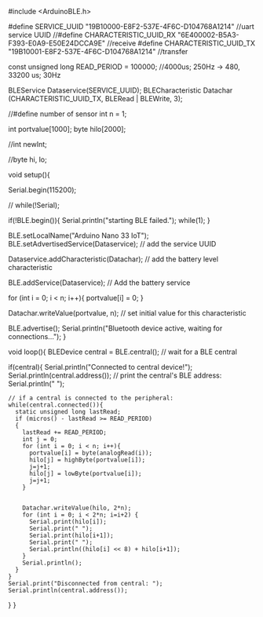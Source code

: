 #include <ArduinoBLE.h>

#define SERVICE_UUID "19B10000-E8F2-537E-4F6C-D104768A1214" //uart service UUID
//#define CHARACTERISTIC_UUID_RX "6E400002-B5A3-F393-E0A9-E50E24DCCA9E" //receive
#define CHARACTERISTIC_UUID_TX "19B10001-E8F2-537E-4F6C-D104768A1214" //transfer

const unsigned long READ_PERIOD = 100000; //4000us; 250Hz -> 480, 33200 us; 30Hz

BLEService Dataservice(SERVICE_UUID);
BLECharacteristic Datachar (CHARACTERISTIC_UUID_TX, BLERead   | BLEWrite, 3);

//#define number of sensor
int n = 1;

int portvalue[1000];
byte hilo[2000];

//int newInt;

//byte hi, lo;

void setup(){
  
  Serial.begin(115200);
  
  // while(!Serial);

  if(!BLE.begin()){
    Serial.println("starting BLE failed.");
    while(1);
  }
  
  BLE.setLocalName("Arduino Nano 33 IoT");
  BLE.setAdvertisedService(Dataservice); // add the service UUID
  
  Dataservice.addCharacteristic(Datachar); // add the battery level characteristic
  
  BLE.addService(Dataservice); // Add the battery service
  
  for (int i = 0; i < n; i++){
    portvalue[i] = 0;
    }
    
  Datachar.writeValue(portvalue, n); // set initial value for this characteristic
  
  BLE.advertise();
  Serial.println("Bluetooth device active, waiting for connections...");
}

void loop(){
  BLEDevice central = BLE.central(); // wait for a BLE central

  if(central){
    Serial.println("Connected to central device!");
    Serial.println(central.address()); // print the central's BLE address:
    Serial.println(" ");

    // if a central is connected to the peripheral:
    while(central.connected()){
      static unsigned long lastRead;
      if (micros() - lastRead >= READ_PERIOD)
      {
        lastRead += READ_PERIOD;
        int j = 0;
        for (int i = 0; i < n; i++){
          portvalue[i] = byte(analogRead(i));
          hilo[j] = highByte(portvalue[i]);
          j=j+1;
          hilo[j] = lowByte(portvalue[i]);
          j=j+1;
        }
     
        
        Datachar.writeValue(hilo, 2*n);
        for (int i = 0; i < 2*n; i=i+2) {
          Serial.print(hilo[i]);
          Serial.print(" ");
          Serial.print(hilo[i+1]);
          Serial.print(" ");
          Serial.println((hilo[i] << 8) + hilo[i+1]);
        }
        Serial.println();
      }
    }
    Serial.print("Disconnected from central: ");
    Serial.println(central.address());
  }
}



